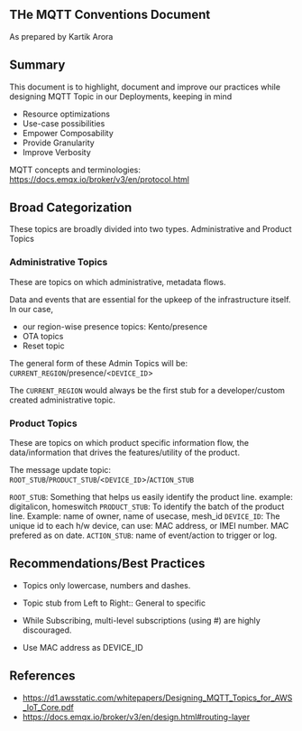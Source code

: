 ## THe MQTT Conventions Document
As prepared by Kartik Arora

## Summary
This document is to highlight, document and improve our practices while designing MQTT Topic in our Deployments, keeping in mind 
* Resource optimizations
* Use-case possibilities
* Empower Composability
* Provide Granularity
* Improve Verbosity

MQTT concepts and terminologies: https://docs.emqx.io/broker/v3/en/protocol.html

## Broad Categorization
These topics are broadly divided into two types. Administrative and Product Topics
### Administrative Topics
These are topics on which administrative, metadata flows.

Data and events that are essential for the upkeep of the infrastructure itself. In our case,
* our region-wise presence topics: Kento/presence
* OTA topics
* Reset topic

The general form of these Admin Topics will be:
`CURRENT_REGION`/presence/<`DEVICE_ID`>

The `CURRENT_REGION` would always be the first stub for a developer/custom created administrative topic.

### Product Topics
These are topics on which product specific information flow, the data/information that drives the features/utility of the product.

The message update topic: `ROOT_STUB`/`PRODUCT_STUB`/<`DEVICE_ID`>/`ACTION_STUB`

`ROOT_STUB`: Something that helps us easily identify the product line. example: digitalicon, homeswitch
`PRODUCT_STUB`: To identify the batch of the product line. Example: name of owner, name of usecase, mesh_id
`DEVICE_ID`: The unique id to each h/w device, can use: MAC address, or IMEI number. MAC prefered as on date.
`ACTION_STUB`: name of event/action to trigger or log.


## Recommendations/Best Practices
* Topics only lowercase, numbers and dashes.

* Topic stub from Left to Right:: General to specific

* While Subscribing, multi-level subscriptions (using #) are highly discouraged.

* Use MAC address as DEVICE_ID

## References
* https://d1.awsstatic.com/whitepapers/Designing_MQTT_Topics_for_AWS_IoT_Core.pdf
* https://docs.emqx.io/broker/v3/en/design.html#routing-layer
